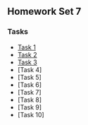 ## Homework Set 7

### Tasks

* [Task 1](https://lsdroubay.github.io/math5610/homework/homework7/task1)
* [Task 2](https://lsdroubay.github.io/math5610/homework/homework7/task2)
* [Task 3](https://lsdroubay.github.io/math5610/softwaremanual/SteepestDescent)
* [Task 4]
* [Task 5]
* [Task 6]
* [Task 7]
* [Task 8]
* [Task 9]
* [Task 10]


